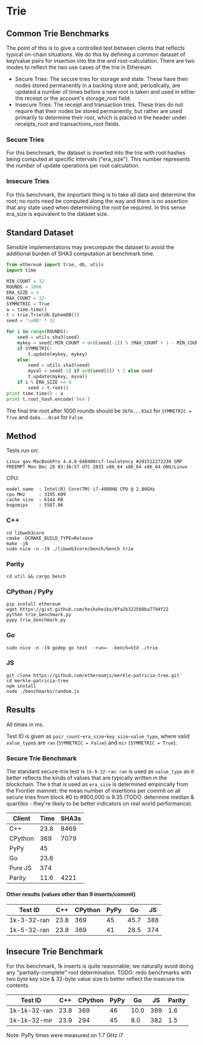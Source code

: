 # Trie

## Common Trie Benchmarks

The point of this is to give a controlled test between clients that reflects typical on-chain situations. We do this by defining a common dataset of key/value pairs for insertion into the trie and root-calculation. There are two modes to reflect the two use cases of the trie in Ethereum:

- Secure Tries: The secure tries for storage and state. These have their nodes stored permanently in a backing store and, periodically, are updated a number of times before a new root is taken and used in either the receipt or the account's storage_root field.
- Insecure Tries: The receipt and transaction tries. These tries do not require that their nodes be stored permanently, but rather are used primarily to determine their root, which is placed in the header under receipts_root and transactions_root fields.

### Secure Tries

For this benchmark, the dataset is inserted into the trie with root hashes being computed at specific intervals ("era_size"). This number represents the number of update operations per root calculation.

### Insecure Tries

For this benchmark, the important thing is to take all data and determine the root; no roots need be computed along the way and there is no assertion that any state used when determining the root be required. In this sense era_size is equivalent to the dataset size.

## Standard Dataset

Sensible implementations may precompute the dataset to avoid the additional burden of SHA3 computation at benchmark time.

```python
from ethereum import trie, db, utils
import time

MIN_COUNT = 32
ROUNDS = 1000
ERA_SIZE = 4
MAX_COUNT = 32
SYMMETRIC = True
a = time.time()
t = trie.Trie(db.EphemDB())
seed = '\x00' * 32

for i in range(ROUNDS):
    seed = utils.sha3(seed)
    mykey = seed[:MIN_COUNT + ord(seed[-1]) % (MAX_COUNT + 1 - MIN_COUNT)]
    if SYMMETRIC:
        t.update(mykey, mykey)
    else:
        seed = utils.sha3(seed)
        myval = seed[-1] if ord(seed[0]) % 2 else seed
        t.update(mykey, myval)
    if i % ERA_SIZE == 0
        seed = t.root()
print time.time() - a 
print t.root_hash.encode('hex')
```

The final trie root after 1000 rounds should be `36f6...93a3` for `SYMMETRIC = True` and `da8a...0ca4` for `False`.


## Method

Tests run on:
```
Linux gav-MacBookPro 4.4.0-040400rc7-lowlatency #201512272230 SMP PREEMPT Mon Dec 28 03:36:57 UTC 2015 x86_64 x86_64 x86_64 GNU/Linux
```

CPU:
```
model name	: Intel(R) Core(TM) i7-4980HQ CPU @ 2.80GHz
cpu MHz		: 3195.609
cache size	: 6144 KB
bogomips	: 5587.06
```

### C++

```
cd libweb3core
cmake -DCMAKE_BUILD_TYPE=Release
make -j8
sudo nice -n -19 ./libweb3core/bench/bench trie
```

### Parity

```
cd util && cargo bench
```

### CPython / PyPy
```
pip install ethereum
wget https://gist.github.com/heikoheiko/0fa2b322560ba7794f22
python trie_benchmark.py
pypy trie_benchmark.py
```

### Go

```
sudo nice -n -19 godep go test  -run=- -bench=Std ./trie
```

### JS
```
git clone https://github.com/ethereumjs/merkle-patricia-tree.git`
cd merkle-patricia-tree
npm install
node ./benchmarks/random.js
```

## Results

All times in ms.

Test ID is given as `pair_count`-`era_size`-`key_size`-`value_type`, where valid `value_type`s are `ran` (`SYMMETRIC = False`) and `mir` (`SYMMETRIC = True`).

### Secure Trie Benchmark

The standard secure-trie test is `1k-9-32-ran`. `ran` is used as `value_type` as it better reflects the kinds of values that are typically written in the blockchain. The `9` that is used as `era_size` is determined empirically from the Frontier mainnet: the mean number of insertions per commit on all secure tries from block #0 to #900,000 is 9.35 (TODO: determine median & quartiles - they're likely to be better indicators on real world performance).

| Client      | Time | SHA3s |
| ----------- | --------- | ----- |
| C++ | 23.8 | 8469 |
| CPython | 369 | 7079 |
| PyPy | 45 | |
| Go | 23.6 | |
| Pure JS | 374 | |
| Parity | 11.6 | 4221 |

#### Other results (values other than 9 inserts/commit)

| Test ID      | C++  | CPython | PyPy | Go  | JS  |
| ------------ | ------ | ----- | --- | ---- | --- |
| 1k-3-32-ran  | 23.8   | 369   | 45 | 45.7  | 388 |
| 1k-5-32-ran  | 23.8   | 369   | 41 | 28.5  | 374 |

## Insecure Trie Benchmark

For this benchmark, 1k inserts is quite reasonable; we naturally avoid doing any "partially-complete" root determination. TODO: redo benchmarks with two byte key size & 32-byte value size to better reflect the insecure trie contents.

| Test ID      | C++  | CPython | PyPy | Go  | JS  | Parity |
| ------------ | ------ | ----- | --- | ---- | --- | ------ |
| 1k-1k-32-ran | 23.8   | 369   | 46 | 10.0  | 389 | 1.6    |
| 1k-1k-32-mir | 23.9   | 294   | 45 | 8.0   | 382 | 1.5    |



Note: PyPy times were measured on 1.7 GHz i7